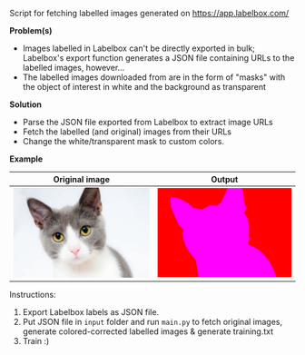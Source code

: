 Script for fetching labelled images generated on https://app.labelbox.com/ 

**Problem(s)**
- Images labelled in Labelbox can't be directly exported in bulk; Labelbox's export function generates a JSON file containing URLs to the labelled images, however...
- The labelled images downloaded from are in the form of "masks" with the object of interest in white and the background as transparent

**Solution**
- Parse the JSON file exported from Labelbox to extract image URLs
- Fetch the labelled (and original) images from their URLs
- Change the white/transparent mask to custom colors.

**Example**

Original image             |  Output
:-------------------------:|:-------------------------:
![original](output/images_original/cat-pet-animal-domestic-104827.jpeg) | ![color_corrected](output/images_color_corrected/cat-pet-animal-domestic-104827.jpeg)

Instructions:
1. Export Labelbox labels as JSON file.
2. Put JSON file in ```input``` folder and run ```main.py``` to fetch original images, generate colored-corrected labelled images & generate training.txt
3. Train :)
